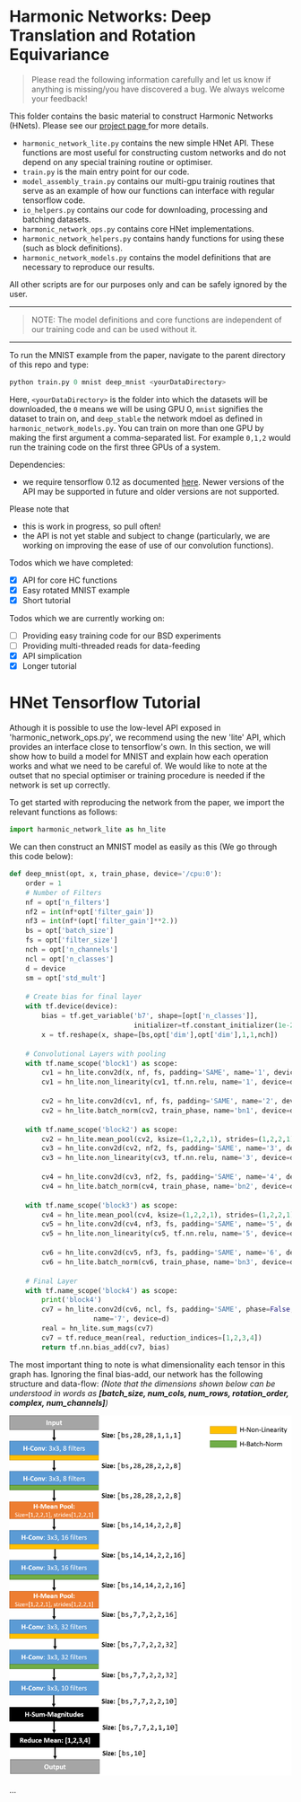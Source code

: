 # Harmonic Networks: Deep Translation and Rotation Equivariance

> Please read the following information carefully and let us know if anything is missing/you have discovered a bug. We always welcome your feedback!

This folder contains the basic material to construct Harmonic Networks (HNets). Please see our <a href="http://visual.cs.ucl.ac.uk/pubs/harmonicNets/index.html"> project page </a> for more details.
* `harmonic_network_lite.py` contains the new simple HNet API. These functions are most useful for constructing custom networks and do not depend on any special training routine or optimiser.
* `train.py` is the main entry point for our code.
* `model_assembly_train.py` contains our multi-gpu trainig routines that serve as an example of how our functions can interface with regular tensorflow code.
* `io_helpers.py` contains our code for downloading, processing and batching datasets.
* `harmonic_network_ops.py` contains core HNet implementations.
* `harmonic_network_helpers.py` contains handy functions for using these (such as block definitions).
* `harmonic_network_models.py` contains the model definitions that are necessary to reproduce our results.

All other scripts are for our purposes only and can be safely ignored by the user.

____
> NOTE: The model definitions and core functions are independent of our training code and can be used without it.
____

To run the MNIST example from the paper, navigate to the parent directory of this repo and type:
```python
python train.py 0 mnist deep_mnist <yourDataDirectory>
```
Here, `<yourDataDirectory>` is the folder into which the datasets will be downloaded, the `0` means we will be using GPU 0, `mnist` signifies the dataset to train on, and `deep_stable` the network mdoel as defined in `harmonic_network_models.py`.
You can train on more than one GPU by making the first argument a comma-separated list. For example `0,1,2` would run the training code on the first three GPUs of a system.

Dependencies:
* we require tensorflow 0.12 as documented <a href="https://www.tensorflow.org/versions/r0.12/api_docs/index.html">here</a>. Newer versions of the API may be supported in future and older versions are not supported.

Please note that
* this is work in progress, so pull often!
* the API is not yet stable and subject to change (particularly, we are working on improving the ease of use of our convolution functions).

Todos which we have completed:
- [x] API for core HC functions
- [x] Easy rotated MNIST example
- [x] Short tutorial

Todos which we are currently working on:
- [ ] Providing easy training code for our BSD experiments
- [ ] Providing multi-threaded reads for data-feeding
- [x] API simplication
- [x] Longer tutorial

# HNet Tensorflow Tutorial
Athough it is possible to use the low-level API exposed in 'harmonic_network_ops.py', we recommend using the new 'lite' API, which provides an interface close to tensorflow's own. In this section, we will show how to build a model for MNIST and explain how each operation works and what we need to be careful of. We would like to note at the outset that no special optimiser or training procedure is needed if the network is set up correctly.

To get started with reproducing the network from the paper, we import the relevant functions as follows:
```python
import harmonic_network_lite as hn_lite
```
We can then construct an MNIST model as easily as this (We go through this code below):
```python
def deep_mnist(opt, x, train_phase, device='/cpu:0'):
	order = 1
	# Number of Filters
	nf = opt['n_filters']
	nf2 = int(nf*opt['filter_gain'])
	nf3 = int(nf*(opt['filter_gain']**2.))
	bs = opt['batch_size']
	fs = opt['filter_size']
	nch = opt['n_channels']
	ncl = opt['n_classes']
	d = device
	sm = opt['std_mult']

	# Create bias for final layer
	with tf.device(device):
		bias = tf.get_variable('b7', shape=[opt['n_classes']],
							   initializer=tf.constant_initializer(1e-2))
		x = tf.reshape(x, shape=[bs,opt['dim'],opt['dim'],1,1,nch])
	
	# Convolutional Layers with pooling
	with tf.name_scope('block1') as scope:
		cv1 = hn_lite.conv2d(x, nf, fs, padding='SAME', name='1', device=d)
		cv1 = hn_lite.non_linearity(cv1, tf.nn.relu, name='1', device=d)
		
		cv2 = hn_lite.conv2d(cv1, nf, fs, padding='SAME', name='2', device=d)
		cv2 = hn_lite.batch_norm(cv2, train_phase, name='bn1', device=d)

	with tf.name_scope('block2') as scope:
		cv2 = hn_lite.mean_pool(cv2, ksize=(1,2,2,1), strides=(1,2,2,1))
		cv3 = hn_lite.conv2d(cv2, nf2, fs, padding='SAME', name='3', device=d)
		cv3 = hn_lite.non_linearity(cv3, tf.nn.relu, name='3', device=d)
		
		cv4 = hn_lite.conv2d(cv3, nf2, fs, padding='SAME', name='4', device=d)
		cv4 = hn_lite.batch_norm(cv4, train_phase, name='bn2', device=d)

	with tf.name_scope('block3') as scope:
		cv4 = hn_lite.mean_pool(cv4, ksize=(1,2,2,1), strides=(1,2,2,1))
		cv5 = hn_lite.conv2d(cv4, nf3, fs, padding='SAME', name='5', device=d)
		cv5 = hn_lite.non_linearity(cv5, tf.nn.relu, name='5', device=d)
		
		cv6 = hn_lite.conv2d(cv5, nf3, fs, padding='SAME', name='6', device=d)
		cv6 = hn_lite.batch_norm(cv6, train_phase, name='bn3', device=d)

	# Final Layer
	with tf.name_scope('block4') as scope:
		print('block4')
		cv7 = hn_lite.conv2d(cv6, ncl, fs, padding='SAME', phase=False,
					 name='7', device=d)
		real = hn_lite.sum_mags(cv7)
		cv7 = tf.reduce_mean(real, reduction_indices=[1,2,3,4])
		return tf.nn.bias_add(cv7, bias) 
```
The most important thing to note is what dimensionality each tensor in this graph has. Ignoring the final bias-add, our network has the following structure and data-flow:
_(Note that the dimensions shown below can be understood in words as **[batch_size, num_cols, num_rows, rotation_order, complex, num_channels]**)_


![MNIST H-Net Model](/docs/images/mnist_illustration.png)

...
